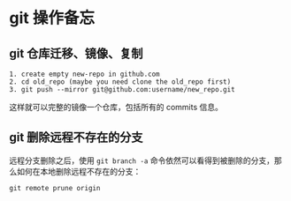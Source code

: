 # git 操作备忘

## git 仓库迁移、镜像、复制

```
1. create empty new-repo in github.com
2. cd old_repo (maybe you need clone the old_repo first)
3. git push --mirror git@github.com:username/new_repo.git
```

这样就可以完整的镜像一个仓库，包括所有的 commits 信息。

## git 删除远程不存在的分支
远程分支删除之后，使用 `git branch -a` 命令依然可以看得到被删除的分支，那么如何在本地删除远程不存在的分支：

```
git remote prune origin
```


